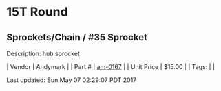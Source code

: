 # 15T Round
## Sprockets/Chain / #35 Sprocket
Description: 	hub sprocket 

| Vendor | Andymark | 
| Part # | [am-0167](http://www.andymark.com/Sprocket-p/am-0167.htm) | 
| Unit Price | $15.00 | 
| Tags: |  | 

Last updated: Sun May 07 02:29:07 PDT 2017